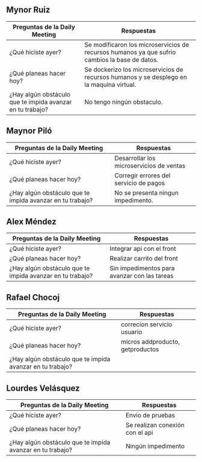 ## Mynor Ruiz

| Preguntas de la Daily Meeting | Respuestas |
| --- | --- |
| ¿Qué hiciste ayer? | Se modificaron los microservicios de recursos humanos ya que sufrio cambios la base de datos. |
| ¿Qué planeas hacer hoy? | Se dockerizo los microservicios de recursos humanos y se desplego en la maquina virtual. |
| ¿Hay algún obstáculo que te impida avanzar en tu trabajo? | No tengo ningún obstaculo. |

## Maynor Piló

| Preguntas de la Daily Meeting | Respuestas |
| --- | --- |
| ¿Qué hiciste ayer? | Desarrollar los microservicios de ventas  |
| ¿Qué planeas hacer hoy? | Corregir errores del servicio de pagos |
| ¿Hay algún obstáculo que te impida avanzar en tu trabajo? |No se presenta ningun impedimento.  |

## Alex Méndez

| Preguntas de la Daily Meeting                             | Respuestas                                   |
|-----------------------------------------------------------|----------------------------------------------|
| ¿Qué hiciste ayer?                                        | Integrar api con el front                    |
| ¿Qué planeas hacer hoy?                                   | Realizar carrito del front                   |
| ¿Hay algún obstáculo que te impida avanzar en tu trabajo? | Sin impedimentos para avanzar con las tareas |

## Rafael Chocoj

| Preguntas de la Daily Meeting | Respuestas |
| --- | --- |
| ¿Qué hiciste ayer? | correcion servicio usuario |
| ¿Qué planeas hacer hoy? | micros addproducto, getproductos |
| ¿Hay algún obstáculo que te impida avanzar en tu trabajo? | |

## Lourdes Velásquez

| Preguntas de la Daily Meeting | Respuestas |
| --- | --- |
| ¿Qué hiciste ayer? | Envio de pruebas |
| ¿Qué planeas hacer hoy? | Se realizan conexión con el api |
| ¿Hay algún obstáculo que te impida avanzar en tu trabajo? | Ningún impedimento |